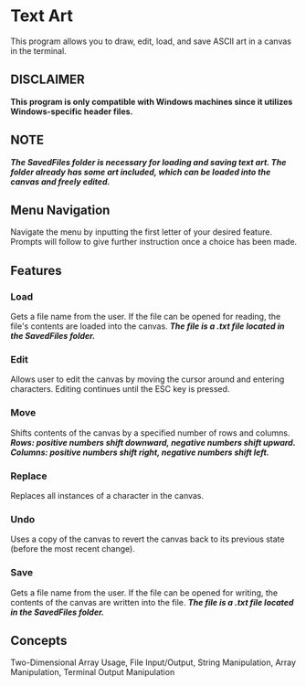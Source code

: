 # Text Art
This program allows you to draw, edit, load, and save ASCII art in a canvas in the terminal.

## DISCLAIMER
**This program is only compatible with Windows machines since it utilizes Windows-specific header files.**

## NOTE
***The SavedFiles folder is necessary for loading and saving text art. The folder already has some art included, which can be loaded into the canvas and freely edited.***

## Menu Navigation
Navigate the menu by inputting the first letter of your desired feature. Prompts will follow to give further instruction once a choice has been made.

## Features
### Load
Gets a file name from the user. If the file can be opened for reading, the file's contents are loaded into the canvas. ***The file is a .txt file located in the SavedFiles folder.***

### Edit
Allows user to edit the canvas by moving the cursor around and entering characters. Editing continues until the ESC key is pressed. 

### Move
Shifts contents of the canvas by a specified number of rows and columns. ***Rows: positive numbers shift downward, negative numbers shift upward. Columns: positive numbers shift right, negative numbers shift left.***

### Replace
Replaces all instances of a character in the canvas. 

### Undo
Uses a copy of the canvas to revert the canvas back to its previous state (before the most recent change).

### Save
Gets a file name from the user. If the file can be opened for writing, the contents of the canvas are written into the file. ***The file is a .txt file located in the SavedFiles folder.***

## Concepts
Two-Dimensional Array Usage, File Input/Output, String Manipulation, Array Manipulation, Terminal Output Manipulation
